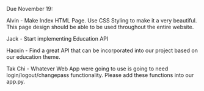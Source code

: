 Due November 19: 

Alvin - Make Index HTML Page. Use CSS Styling to make it a very beautiful. This page design should be able to be used throughout the entire website. 

Jack - Start implementing Education API 

Haoxin - Find a great API that can be incorporated into our project based on our education theme. 

Tak Chi - Whatever Web App were going to use is going to need login/logout/changepass functionality. Please add these functions into our app.py. 
